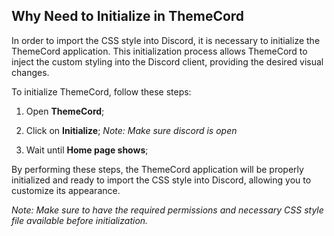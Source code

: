 ## Why Need to Initialize in ThemeCord

In order to import the CSS style into Discord, it is necessary to initialize the ThemeCord application. This initialization process allows ThemeCord to inject the custom styling into the Discord client, providing the desired visual changes.

To initialize ThemeCord, follow these steps:

1. Open **ThemeCord**;

2. Click on **Initialize**;
*Note: Make sure discord is open*

3. Wait until **Home page shows**;


By performing these steps, the ThemeCord application will be properly initialized and ready to import the CSS style into Discord, allowing you to customize its appearance.

*Note: Make sure to have the required permissions and necessary CSS style file available before initialization.*
